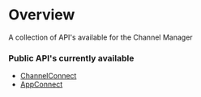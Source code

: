 # Overview

A collection of API's available for the Channel Manager

### Public API's currently available

* [ChannelConnect](apis/channelconnect/)
* [AppConnect](apis/appconnect/)
